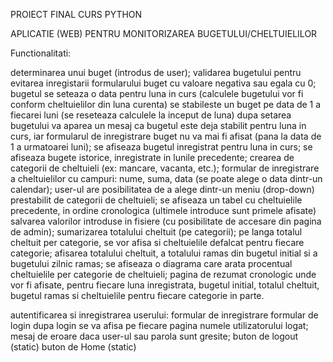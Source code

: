
PROIECT FINAL CURS PYTHON

APLICATIE (WEB) PENTRU MONITORIZAREA BUGETULUI/CHELTUIELILOR


Functionalitati:

determinarea unui buget (introdus de user);
validarea bugetului pentru evitarea inregistarii formularului buget cu valoare negativa sau egala cu 0;
bugetul se seteaza o data pentru luna in curs (calculele bugetului vor fi conform cheltuielilor din luna curenta)
se stabileste un buget pe data de 1 a fiecarei luni (se reseteaza calculele la inceput de luna)
dupa setarea bugetului va aparea un mesaj ca bugetul este deja stabilit pentru luna in curs, iar formularul de inregistrare buget nu va mai fi afisat (pana la data de 1 a urmatoarei luni);
se afiseaza bugetul inregistrat pentru luna in curs;
se afiseaza bugete istorice, inregistrate in lunile precedente;
crearea de categorii de cheltuieli (ex: mancare, vacanta, etc.);
formular de inregistrare a cheltuielilor cu campuri: nume, suma, data (se poate alege o data dintr-un calendar);
user-ul are posibilitatea de a alege dintr-un meniu (drop-down) prestabilit de categorii de cheltuieli;
se afiseaza un tabel cu cheltuielile precedente, in ordine cronologica (ultimele introduce sunt primele afisate)
salvarea valorilor introduse in fisiere (cu posibilitate de accesare din pagina de admin);
sumarizarea totalului cheltuit (pe categorii);
pe langa totalul cheltuit per categorie, se vor afisa si cheltuielile defalcat pentru fiecare categorie;
afisarea totalului cheltuit, a totalului ramas din bugetul initial si a bugetului zilnic ramas;
se afiseaza o diagrama care arata procentual cheltuielile per categorie de cheltuieli;
pagina de rezumat cronologic unde vor fi afisate, pentru fiecare luna inregistrata, bugetul initial, totalul cheltuit, bugetul ramas si cheltuielile pentru fiecare categorie in parte.

autentificarea si inregistrarea userului:
formular de inregistrare
formular de login
dupa login se va afisa pe fiecare pagina numele utilizatorului logat;
mesaj de eroare daca user-ul sau parola sunt gresite;
buton de logout (static)
buton de Home (static)

